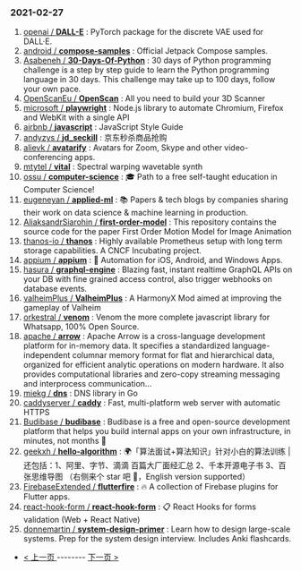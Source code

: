 ### 2021-02-27 
1. [
        openai /
**DALL-E**](https://github.com/openai/DALL-E) : PyTorch package for the discrete VAE used for DALL·E.
1. [
        android /
**compose-samples**](https://github.com/android/compose-samples) : Official Jetpack Compose samples.
1. [
        Asabeneh /
**30-Days-Of-Python**](https://github.com/Asabeneh/30-Days-Of-Python) : 30 days of Python programming challenge is a step by step guide to learn the Python programming language in 30 days. This challenge may take up to 100 days, follow your own pace.
1. [
        OpenScanEu /
**OpenScan**](https://github.com/OpenScanEu/OpenScan) : All you need to build your 3D Scanner
1. [
        microsoft /
**playwright**](https://github.com/microsoft/playwright) : Node.js library to automate Chromium, Firefox and WebKit with a single API
1. [
        airbnb /
**javascript**](https://github.com/airbnb/javascript) : JavaScript Style Guide
1. [
        andyzys /
**jd_seckill**](https://github.com/andyzys/jd_seckill) : 京东秒杀商品抢购
1. [
        alievk /
**avatarify**](https://github.com/alievk/avatarify) : Avatars for Zoom, Skype and other video-conferencing apps.
1. [
        mtytel /
**vital**](https://github.com/mtytel/vital) : Spectral warping wavetable synth
1. [
        ossu /
**computer-science**](https://github.com/ossu/computer-science) : 🎓 Path to a free self-taught education in Computer Science!
1. [
        eugeneyan /
**applied-ml**](https://github.com/eugeneyan/applied-ml) : 📚 Papers & tech blogs by companies sharing their work on data science & machine learning in production.
1. [
        AliaksandrSiarohin /
**first-order-model**](https://github.com/AliaksandrSiarohin/first-order-model) : This repository contains the source code for the paper First Order Motion Model for Image Animation
1. [
        thanos-io /
**thanos**](https://github.com/thanos-io/thanos) : Highly available Prometheus setup with long term storage capabilities. A CNCF Incubating project.
1. [
        appium /
**appium**](https://github.com/appium/appium) : 📱 Automation for iOS, Android, and Windows Apps.
1. [
        hasura /
**graphql-engine**](https://github.com/hasura/graphql-engine) : Blazing fast, instant realtime GraphQL APIs on your DB with fine grained access control, also trigger webhooks on database events.
1. [
        valheimPlus /
**ValheimPlus**](https://github.com/valheimPlus/ValheimPlus) : A HarmonyX Mod aimed at improving the gameplay of Valheim
1. [
        orkestral /
**venom**](https://github.com/orkestral/venom) : Venom the more complete javascript library for Whatsapp, 100% Open Source.
1. [
        apache /
**arrow**](https://github.com/apache/arrow) : Apache Arrow is a cross-language development platform for in-memory data. It specifies a standardized language-independent columnar memory format for flat and hierarchical data, organized for efficient analytic operations on modern hardware. It also provides computational libraries and zero-copy streaming messaging and interprocess communication…
1. [
        miekg /
**dns**](https://github.com/miekg/dns) : DNS library in Go
1. [
        caddyserver /
**caddy**](https://github.com/caddyserver/caddy) : Fast, multi-platform web server with automatic HTTPS
1. [
        Budibase /
**budibase**](https://github.com/Budibase/budibase) : Budibase is a free and open-source development platform that helps you build internal apps on your own infrastructure, in minutes, not months 🚀
1. [
        geekxh /
**hello-algorithm**](https://github.com/geekxh/hello-algorithm) : 🌍「算法面试+算法知识」针对小白的算法训练 | 还包括：1、阿里、字节、滴滴 百篇大厂面经汇总 2、千本开源电子书 3、百张思维导图 （右侧来个 star 吧 🌹，English version supported）
1. [
        FirebaseExtended /
**flutterfire**](https://github.com/FirebaseExtended/flutterfire) : 🔥 A collection of Firebase plugins for Flutter apps.
1. [
        react-hook-form /
**react-hook-form**](https://github.com/react-hook-form/react-hook-form) : 📋 React Hooks for forms validation (Web + React Native)
1. [
        donnemartin /
**system-design-primer**](https://github.com/donnemartin/system-design-primer) : Learn how to design large-scale systems. Prep for the system design interview. Includes Anki flashcards. 

- [ < 上一页 ](https://github.com/able8/github-trending-daily-record/blob/master/2021-02-26.md) -------- [ 下一页 > ](https://github.com/able8/github-trending-daily-record/blob/master/2021-02-28.md)